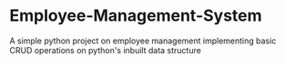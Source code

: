 # Employee-Management-System
A simple python project on employee management implementing basic CRUD operations on python's inbuilt data structure
